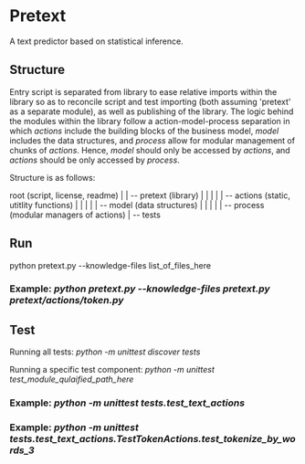 # Pretext
A text predictor based on statistical inference.

## Structure
Entry script is separated from library to ease relative imports within the library so as to reconcile script and test importing (both assuming 'pretext' as a separate module), as well as publishing of the library. The logic behind the modules within the library follow a action-model-process separation in which _actions_ include the building blocks of the business model, _model_ includes the data structures, and _process_ allow for modular management of chunks of _actions_. Hence, _model_ should only be accessed by _actions_, and _actions_ should be only accessed by _process_.

Structure is as follows:

root (script, license, readme)
|
|
-- pretext (library)
|    |
|    |
|    -- actions (static, utitlity functions)
|    |
|    |
|    -- model (data structures)
|    |
|    |
|    -- process (modular managers of actions)
|
-- tests   

## Run
python pretext.py --knowledge-files list_of_files_here
### Example: _python pretext.py --knowledge-files pretext.py pretext/actions/token.py_

## Test
Running all tests: _python -m unittest discover tests_

Running a specific test component: _python -m unittest test_module_qulaified_path_here_
### Example: _python -m unittest tests.test_text_actions_
### Example: _python -m unittest tests.test_text_actions.TestTokenActions.test_tokenize_by_words_3_
